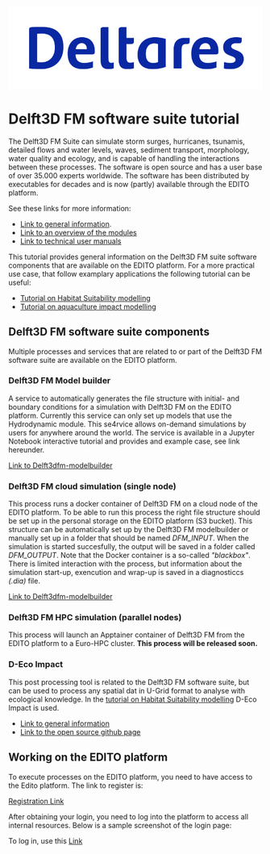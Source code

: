 ![Logo](Deltares_logo_D-blauw_RGB.png)

# Delft3D FM software suite tutorial
The Delft3D FM Suite can simulate storm surges, hurricanes, tsunamis, detailed flows and water levels, waves, sediment transport, morphology, water quality and ecology, and is capable of handling the interactions between these processes. The software is open source and has a user base of over 35.000 experts worldwide. The software has been distributed by executables for decades and is now (partly) available through the EDITO platform. 

See these links for more information:
- [Link to general information](https://www.deltares.nl/en/software-and-data/products/delft3d-flexible-mesh-suite).
- [Link to an overview of the modules](https://www.deltares.nl/en/software-and-data/products/delft3d-fm-suite/modules)
- [Link to technical user manuals](https://oss.deltares.nl/web/delft3dfm/downloads)

This tutorial provides general information on the Delft3D FM suite software components that are available on the EDITO platform. For a more practical use case, that follow examplary applications the following tutorial can be useful:
- [Tutorial on Habitat Suitability modelling](https://gitlab.mercator-ocean.fr/pub/edito-infra/edito-tutorials-content/-/blob/fa1-deltares/articles/FA1-Deltares/fa1-deltares-tutorial.md?ref_type=heads)
- [Tutorial on aquaculture impact modelling](https://gitlab.mercator-ocean.fr/pub/edito-infra/edito-tutorials-content/-/blob/wis3-deltares/articles/WIS3-Deltares/wis3-deltares-tutorial.md?ref_type=heads)

## Delft3D FM software suite components
Multiple processes and services that are related to or part of the Delft3D FM software suite are available on the EDITO platform. 

### Delft3D FM Model builder
A service to automatically generates the file structure with initial- and boundary conditions for a simulation with Delft3D FM on the EDITO platform. Currently this service can only set up models that use the Hydrodynamic module. This se4rvice allows on-demand simulations by users for anywhere around the world. The service is available in a Jupyter Notebook interactive tutorial and provides and example case, see link hereunder.

[Link to Delft3dfm-modelbuilder](https://datalab.dive.edito.eu/catalog/All?search=delft3dfm-modelbuilder)

### Delft3D FM cloud simulation (single node)
This process runs a docker container of Delft3D FM on a cloud node of the EDITO platform. To be able to run this process the right file structure should be set up in the personal storage on the EDITO platform (S3 bucket). This structure can be automatically set up by the Delft3D FM modelbuilder or manually set up in a folder that should be named *DFM_INPUT*. When the simulation is started succesfully, the output will be saved in a folder called *DFM_OUTPUT*. Note that the Docker container is a so-called *"blackbox"*. There is limited interaction with the process, but information about the simulation start-up, exencution and wrap-up is saved in a diagnosticcs *(.dia)* file. 

[Link to Delft3dfm-modelbuilder](https://datalab.dive.edito.eu/process-catalog/All?search=delft3dfm)

### Delft3D FM HPC simulation (parallel nodes)
This process will launch an Apptainer container of Delft3D FM from the EDITO platform to a Euro-HPC cluster. **This process will be released soon.** 

### D-Eco Impact
This post processing tool is related to the Delft3D FM software suite, but can be used to process any spatial dat in U-Grid format to analyse with ecological knowledge. In the [tutorial on Habitat Suitability modelling](https://gitlab.mercator-ocean.fr/pub/edito-infra/edito-tutorials-content/-/blob/fa1-deltares/articles/FA1-Deltares/fa1-deltares-tutorial.md?ref_type=heads) D-Eco Impact is used. 

- [Link to general information](https://www.deltares.nl/en/software-and-data/products/d-eco-impact)
- [Link to the open source github page](https://github.com/Deltares/D-EcoImpact)

## Working on the EDITO platform
To execute processes on the EDITO platform, you need to have access to the Edito platform. The link to register is:

[Registration Link](https://auth.lab.dive.edito.eu/auth/realms/datalab/login-actions/registration?client_id=onyxia&tab_id=v7ZzJLSVUwU)

After obtaining your login, you need to log into the platform to access all internal resources. Below is a sample screenshot of the login page:

To log in, use this [Link](https://auth.lab.dive.edito.eu/auth/realms/datalab/protocol/openid-connect/auth?client_id=onyxia&response_type=code&scope=openid+profile&state=eef59efecf3640778f23368684114a62&code_challenge=kUlFtN1zcshm1bnQFmFeiHk950KLL72g0DedvYtsSQA&code_challenge_method=S256&response_mode=query&onyxia-instance-public-url=https%3A%2F%2Fdatalab.dive.edito.eu&ui_locales=en&redirect_uri=https%3A%2F%2Fdatalab.dive.edito.eu%2F%3Foidc-spa_config_hash%3D9dac8833%26oidc-spa_result_omit%3DWyJvaWRjLXNwYV9jb25maWdfaGFzaCJd%26oidc-spa_intent%3De30%253D)